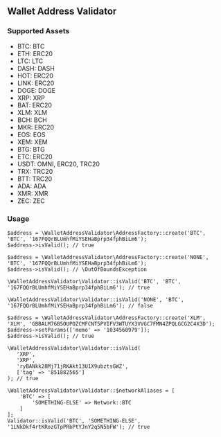 ## Wallet Address Validator

### Supported Assets
 * BTC: BTC
 * ETH: ERC20
 * LTC: LTC
 * DASH: DASH
 * HOT: ERC20
 * LINK: ERC20
 * DOGE: DOGE
 * XRP: XRP
 * BAT: ERC20
 * XLM: XLM
 * BCH: BCH
 * MKR: ERC20
 * EOS: EOS
 * XEM: XEM
 * BTG: BTG
 * ETC: ERC20
 * USDT: OMNI, ERC20, TRC20
 * TRX: TRC20
 * BTT: TRC20
 * ADA: ADA
 * XMR: XMR
 * ZEC: ZEC

### Usage
```
$address = \WalletAddressValidator\AddressFactory::create('BTC', 'BTC', '167FQQrBLUmhfMiYSEHaBprp34fphBiLm6');
$address->isValid(); // true
```
```
$address = \WalletAddressValidator\AddressFactory::create('NONE', 'BTC', '167FQQrBLUmhfMiYSEHaBprp34fphBiLm6');
$address->isValid(); // \OutOfBoundsException
```


```
\WalletAddressValidator\Validator::isValid('BTC', 'BTC', '167FQQrBLUmhfMiYSEHaBprp34fphBiLm6'); // true
```

```
\WalletAddressValidator\Validator::isValid('NONE', 'BTC', '167FQQrBLUmhfMiYSEHaBprp34fphBiLm6'); // false
```

```
$address = \WalletAddressValidator\AddressFactory::create('XLM', 'XLM', 'GBBALM76B5OUPOZCMFCNT5PVIFV3WTUYX3VVGC7FMN4ZPQLGCG2C4X3D');
$address->setParams(['memo' => '1034560979']);
$address->isValid(); // true
```

```
\WalletAddressValidator\Validator::isValid(
   'XRP', 
   'XRP', 
   'ryBANkk28Mj71jRKAkt13U1X9ubztsGWZ',
   ['tag' => '851882565']  
); // true
```

```
\WalletAddressValidator\Validator::$networkAliases = [
    'BTC' => [
        'SOMETHING-ELSE' => Network::BTC
    ]
];
Validator::isValid('BTC', 'SOMETHING-ELSE', '1LNkDkf4rtKRozGTpPRbPtYJnY2q5N5bFW'); // true
```